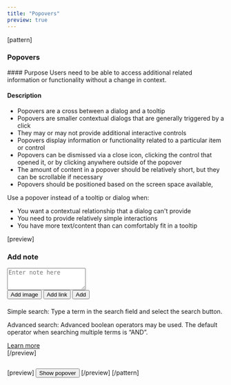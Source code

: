 ```yaml
---
title: "Popovers"
preview: true
---
```


[pattern]
<h3>Popovers</h3>
#### Purpose
Users need to be able to access additional related information or functionality without a change in context.

#### Description
- Popovers are a cross between a dialog and a tooltip
- Popovers are smaller contextual dialogs that are generally triggered by a click
- They may or may not provide additional interactive controls
- Popovers display information or functionality related to a particular item or control
- Popovers can be dismissed via a close icon, clicking the control that opened it, or by clicking anywhere outside of the popover
- The amount of content in a popover should be relatively short, but they can be scrollable if necessary
- Popovers should be positioned based on the screen space available, 

Use a popover instead of a tooltip or dialog when:
- You want a contextual relationship that a dialog can't provide
- You need to provide relatively simple interactions
- You have more text/content than can comfortably fit in a tooltip

[preview]
<div class="popover left" style="position: relative; display: block; margin-left: 0;">
  <div class="arrow"></div>
  <h3 class="popover-title">Add note</h3>
  <div class="popover-content">
    <textarea placeholder="Enter note here" class="form-control" name="" id="" rows="3"></textarea>
  </div>
  <div class="popover-toolbar">
        <button class="btn btn-hover btn-icon-only"><i class="icon icon-image"></i><span class="sr-only">Add image</span></button>
        <button class="btn btn-hover btn-icon-only"><i class="icon icon-chain"></i><span class="sr-only">Add link</span></button>
        <button class="btn btn-primary pull-right">Add</button>
  </div>
</div>
<div class="popover right" style="position: relative; display: block; margin-left: 0; margin-top: 20px;">
  <div class="arrow"></div>
  <div class="popover-content">
    <p>Simple search: Type a term in the search field and select the search button.</p>
    <p>Advanced  search: Advanced boolean operators may be used. The default operator when searching multiple terms is “AND”.</p>
    <a href="">Learn more</a>
  </div>
</div>
[/preview]

```html

```

[preview]
<button class="btn btn-default" data-html="true" data-toggle="popover" data-container="body" data-trigger="focus" data-content="<p>Simple search: Type a term in the search field and select the search button.</p>
    <p>Advanced  search: Advanced boolean operators may be used. The default operator when searching multiple terms is “AND”.</p> <a href=''>Learn more</a>">Show popover</button>
[/preview]
[/pattern]
